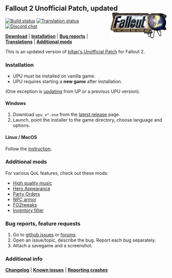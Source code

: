 ## Fallout 2 Unofficial Patch, updated <a href="#"><img align="right" src="extra/bin/fallout2_logo.png" width="35%" alt="Fallout 2 logo"/></a>

[![Build status](https://github.com/BGforgeNet/Fallout2_Unofficial_Patch/workflows/build/badge.svg)](https://github.com/BGforgeNet/Fallout2_Unofficial_Patch/actions?query=workflow%3Abuild)
[![Translation status](https://tra.bgforge.net/widgets/fallout/-/up/svg-badge.svg)](https://tra.bgforge.net/projects/fallout/up/)
[![Discord chat](https://img.shields.io/discord/420268540700917760?logo=discord)](https://discord.gg/4Yqfggm)

[__Download__](https://github.com/BGforgeNet/Fallout2_Unofficial_Patch/releases/latest)
| [__Installation__](#installation)
| [__Bug reports__](#bug-reports-feature-requests)
| [__Translations__](docs/translations.md)
| [__Additional mods__](#additional-mods)

This is an updated version of [killap's Unofficial Patch](http://killap.net/) for Fallout 2.

### Installation
- UPU must be installed on vanilla game.
- UPU requires starting a **new game** after installation.

(One exception is [updating](docs/update.md) from UP or a previous UPU version).
#### Windows
1. Download `upu_v*.exe` from the [latest release](https://github.com/BGforgeNet/Fallout2_Unofficial_Patch/releases/latest) page.
1. Launch, point the installer to the game directory, choose language and options.

#### Linux / MacOS
Follow the [instruction](docs/linux.md).

### Additional mods
For various QoL features, check out these mods:
- [High quality music](https://github.com/BGforgeNet/Fallout2-HQ-music)
- [Hero Appearance](https://github.com/BGforgeNet/Fallout2_Hero_Appearance)
- [Party Orders](https://github.com/BGforgeNet/Fallout2_Party_Orders)
- [NPC armor](https://github.com/BGforgeNet/Fallout2_NPC_Armor)
- [FO2tweaks](https://github.com/BGforgeNet/FO2tweaks)
- [Inventory filter](https://nma-fallout.com/threads/inventory-filter.214445/)

### Bug reports, feature requests
1. Go to [github issues](https://github.com/BGforgeNet/Fallout2_Unofficial_Patch/issues) or [forums](https://forums.bgforge.net/viewforum.php?f=39).
2. Open an issue/topic, describe the bug. Report each bug separately.
3. Attach a savegame and a screenshot.

### Additional info
[__Changelog__](docs/changelog.md)
| [__Known issues__](docs/known.md)
| [__Reporting crashes__](docs/crash.md)
